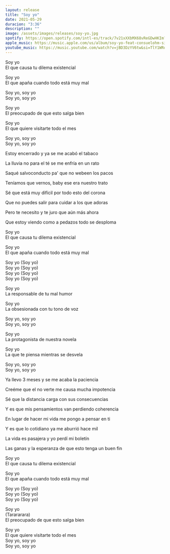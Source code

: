 ```yaml
---
layout: release
title: "Soy yo"
date: 2021-05-29
duracion: "3:36"
description: ""
image: /assets/images/releases/soy-yo.jpg
spotify: https://open.spotify.com/intl-es/track/7v21xXXbMX68vReGDwHKIm?si=a497b57191de4362
apple_music: https://music.apple.com/us/album/soy-yo-feat-consuelohm-single/1569325513
youtube_music: https://music.youtube.com/watch?v=jBD3DzYV6tw&si=TlY1WRq6b8-gvyQQ
---
```


Soy yo<br>
El que causa tu dilema existencial

Soy yo<br>
El que apaña cuando todo está muy mal

Soy yo, soy yo<br>
Soy yo, soy yo

Soy yo<br>
El preocupado de que esto salga bien

Soy yo<br>
El que quiere visitarte todo el mes

Soy yo, soy yo<br>
Soy yo, soy yo

Estoy encerrado y ya se me acabó el tabaco

La lluvia no para el té se me enfría en un rato

Saqué salvoconducto pa' que no webeen los pacos

Teníamos que vernos, baby ese era nuestro trato

Sé que está muy difícil por todo esto del corona

Que no puedes salir para cuidar a los que adoras

Pero te necesito y te juro que aún más ahora

Que estoy viendo como a pedazos todo se desploma

Soy yo<br>
El que causa tu dilema existencial

Soy yo<br>
El que apaña cuando todo está muy mal

Soy yo (Soy yo)<br>
Soy yo (Soy yo)<br>
Soy yo (Soy yo)<br>
Soy yo (Soy yo)<br>

Soy yo<br>
La responsable de tu mal humor

Soy yo<br>
La obsesionada con tu tono de voz

Soy yo, soy yo<br>
Soy yo, soy yo

Soy yo<br>
La protagonista de nuestra novela

Soy yo<br>
La que te piensa mientras se desvela

Soy yo, soy yo<br>
Soy yo, soy yo

Ya llevo 3 meses y se me acaba la paciencia

Creéme que el no verte me causa mucha impotencia

Sé que la distancia carga con sus consecuencias

Y es que mis pensamientos van perdiendo coherencia

En lugar de hacer mi vida me pongo a pensar en ti

Y es que lo cotidiano ya me aburrió hace mil

La vida es pasajera y yo perdí mi boletín

Las ganas y la esperanza de que esto tenga un buen fin

Soy yo<br>
El que causa tu dilema existencial

Soy yo<br>
El que apaña cuando todo está muy mal

Soy yo (Soy yo)<br>
Soy yo (Soy yo)<br>
Soy yo (Soy yo)

Soy yo<br>
(Tarararara)<br>
El preocupado de que esto salga bien

Soy yo<br>
El que quiere visitarte todo el mes<br>
Soy yo, soy yo<br>
Soy yo, soy yo